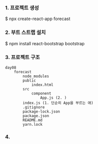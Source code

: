 ### 1. 프로젝트 생성
$ npx create-react-app forecast

### 2. 부트 스트랩 설치
$ npm install react-bootstrap bootstrap

### 3. 프로젝트 구조
```
day08
    forecast
        node_modules
        public
            index.html
        src
            component
                App.js (2. )
        index.js (1. 단순히 App을 부르는 애)
        .gitignore
        package-lock.json
        package.json
        README.md
        yarn.lock
```
### 4. 

